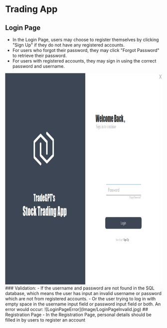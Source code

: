 # Trading App
## Login Page
- In the Login Page, users may choose to register themselves by clicking "Sign Up" if they do not have any registered accounts.
- For users who forgot their password, they may click "Forgot Password" to retrieve their password.
- For users with registered accounts, they may sign in using the correct password and username.
<img src="Image/LoginPage.jpg" width="1000" height="676" />
### Validation:
- If the username and password are not found in the SQL database, which means the user has input an invalid username or password which are not from registered accounts.
- Or the user trying to log in with empty space in the username input field or password input field or both.
An error would occur:
![LoginPageError](Image/LoginPageInvalid.jpg)
## Registration Page
- In the Registration Page, personal details should be filled in by users to register an account

